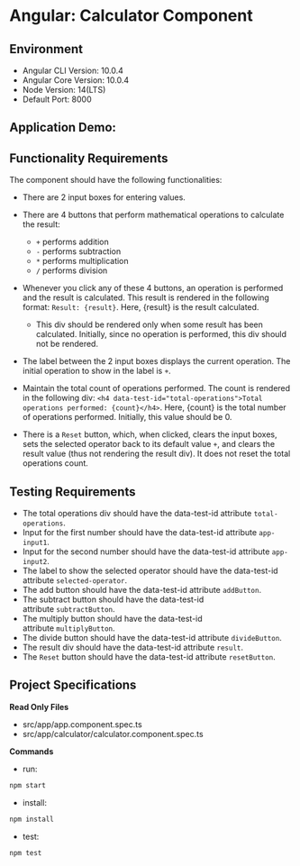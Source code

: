 # Angular: Calculator Component

## Environment

- Angular CLI Version: 10.0.4
- Angular Core Version: 10.0.4
- Node Version: 14(LTS)
- Default Port: 8000

## Application Demo:

## Functionality Requirements

The component should have the following functionalities:

- There are 2 input boxes for entering values.

- There are 4 buttons that perform mathematical operations to calculate the result:

  - `+` performs addition
  - `-` performs subtraction
  - `*` performs multiplication
  - `/` performs division

- Whenever you click any of these 4 buttons, an operation is performed and the result is calculated. This result is rendered in the following format: `Result: {result}`. Here, {result} is the result calculated.

  - This div should be rendered only when some result has been calculated. Initially, since no operation is performed, this div should not be rendered.

- The label between the 2 input boxes displays the current operation. The initial operation to show in the label is `+`.

- Maintain the total count of operations performed. The count is rendered in the following div: `<h4 data-test-id="total-operations">Total operations performed: {count}</h4>`. Here, {count} is the total number of operations performed. Initially, this value should be 0.

- There is a `Reset` button, which, when clicked, clears the input boxes, sets the selected operator back to its default value `+`, and clears the result value (thus not rendering the result div). It does not reset the total operations count.

## Testing Requirements

- The total operations div should have the data-test-id attribute `total-operations`.
- Input for the first number should have the data-test-id attribute `app-input1`.
- Input for the second number should have the data-test-id attribute `app-input2`.
- The label to show the selected operator should have the data-test-id attribute `selected-operator`.
- The add button should have the data-test-id attribute `addButton`.
- The subtract button should have the data-test-id attribute `subtractButton`.
- The multiply button should have the data-test-id attribute `multiplyButton`.
- The divide button should have the data-test-id attribute `divideButton`.
- The result div should have the data-test-id attribute `result`.
- The `Reset` button should have the data-test-id attribute `resetButton`.

## Project Specifications

**Read Only Files**

- src/app/app.component.spec.ts
- src/app/calculator/calculator.component.spec.ts

**Commands**

- run:

```bash
npm start
```

- install:

```bash
npm install
```

- test:

```bash
npm test
```
